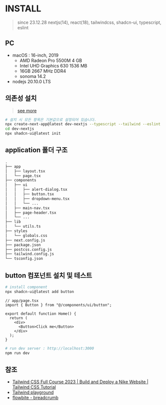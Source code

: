 # INSTALL

> since 23.12.28
> nextjs(14), react(18), tailwindcss, shadcn-ui, typescript, eslint

## PC

- macOS : 16-inch, 2019
  - AMD Radeon Pro 5500M 4 GB
  - Intel UHD Graphics 630 1536 MB
  - 16GB 2667 MHz DDR4
  - sonoma 14.2
- nodejs 20.10.0 LTS

## 의존성 설치

> [see more](https://ui.shadcn.com/docs/installation/next)

```bash
# 설치 시 모든 항목은 기본값으로 설정되어 있습니다.
npx create-next-app@latest dev-nextjs --typescript --tailwind --eslint
cd dev-nextjs
npx shadcn-ui@latest init
```

## application 폴더 구조

```txt
.
├── app
│   ├── layout.tsx
│   └── page.tsx
├── components
│   ├── ui
│   │   ├── alert-dialog.tsx
│   │   ├── button.tsx
│   │   ├── dropdown-menu.tsx
│   │   └── ...
│   ├── main-nav.tsx
│   ├── page-header.tsx
│   └── ...
├── lib
│   └── utils.ts
├── styles
│   └── globals.css
├── next.config.js
├── package.json
├── postcss.config.js
├── tailwind.config.js
└── tsconfig.json
```

## button 컴포넌트 설치 및 테스트

```bash
# install component
npx shadcn-ui@latest add button
```

```tsx
// app/page.tsx
import { Button } from "@/components/ui/button";

export default function Home() {
  return (
    <div>
      <Button>Click me</Button>
    </div>
  );
}
```

```bash
# run dev server : http://localhost:3000
npm run dev
```

## 참조

- [Tailwind CSS Full Course 2023 | Build and Deploy a Nike Website | Tailwind CSS Tutorial](https://www.youtube.com/watch?v=27JtRAI3QO8)
- [Tailwind playground](https://play.tailwindcss.com/)
- [flowbite - breadcrumb](https://flowbite.com/docs/components/breadcrumb/)
